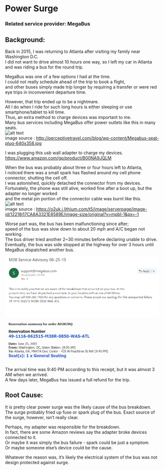 # Power Surge
### Related service provider: MegaBus  
## Background:
Back in 2015, I was returning to Atlanta after visiting my family near Washington D.C.  
I did not want to drive almost 10 hours one way, so I left my car in Atlanta and was riding a bus for the round trip.  

MegaBus was one of a few options I had at the time.  
I could not really schedule ahead of the trip to book a flight,  
and other buses simply made trip longer by requiring a transfer or were red eye trips in inconvenient departure time.  

However, that trip ended up to be a nightmare.  
All I do when I ride for such long hours is either sleeping or use smartphone/tablet to kill time.  
Thus, an extra method to charge devices was important to me.  
Many bus services including MegaBus offer power outlets like this in many seats.  
  <img src="http://perceptivetravel.com/blog/wp-content/Megabus-seat-plug-640x358.jpg" alt="alt text" width="320" height="240">  
image source : http://perceptivetravel.com/blog/wp-content/Megabus-seat-plug-640x358.jpg

I was plugging this usb wall adapter to charge my devices.
https://www.amazon.com/gp/product/B00NA9JQLM

When the bus was probably about three or four hours left to Atlanta,  
I noticed there was a small spark has flashed around my cell phone connector, shutting the cell off.  
I was astonished, quickly detached the connector from my devices.  
Fortunately, the phone was still alive, worked fine after a boot up, but the adapter no longer worked  
and the metal pin portion of the connector cable was burnt like this.  
  <img src="https://o2uk.i.lithium.com/t5/image/serverpage/image-id/12218i17CA8A3321E8589E/image-size/original?v=mpbl-1&px=-1" alt="alt text" width="320" height="240">  
image source : https://o2uk.i.lithium.com/t5/image/serverpage/image-id/12218i17CA8A3321E8589E/image-size/original?v=mpbl-1&px=-1

Worse part was, the bus has been malfunctioning since after;  
speed of the bus was slow down to about 20 mph and A/C began not working.  
The bus driver tried another 2~30 minutes before declaring unable to drive.  
Eventually, the bus was side stopped at the highway for over 3 hours until MegaBus dispatched another bus.  

  <img src="https://github.com/na6an/GlitchReport/blob/master/img/mbus-advisory.PNG" alt="alt text" width="600" height="200">   
  <img src="https://github.com/na6an/GlitchReport/blob/master/img/mbus-ticket.PNG" alt="alt text" width="520" height="140">   

The arrival time was 9:40 PM according to this receipt, but it was almost 3 AM when we arrived.  
A few days later, MegaBus has issued a full refund for the trip.

## Root Cause:
It is pretty clear power surge was the likely cause of the bus breakdown.  
The surge probably fried up fuse or spark plug of the bus. Exact source of the surge, however, isn’t really clear.  

Perhaps, my adapter was responsible for the breakdown.  
In fact, there are some Amazon reviews say the adapter broke devices connected to it.  
Or maybe it was simply the bus failure - spark could be just a symptom.  
Or maybe someone else’s device could be the cause.  

Whatever the reason was, it’s likely the electrical system of the bus was not design protected against surge.
